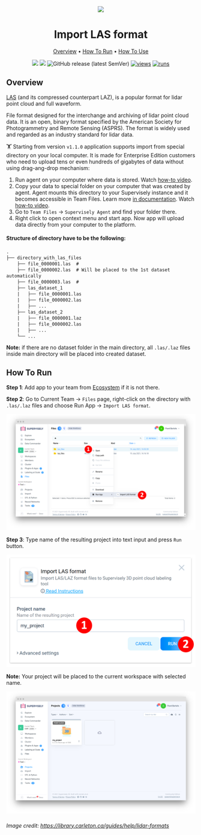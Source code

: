 <div align="center" markdown>
<img src="https://user-images.githubusercontent.com/106374579/183419496-a06ad411-8a27-4213-8fbe-7af14c3fbd89.png"/>



# Import LAS format

<p align="center">
  <a href="#Overview">Overview</a> •
  <a href="#How-To-Run">How To Run</a> •
  <a href="#How-To-Use">How To Use</a>
</p>

  
[![](https://img.shields.io/badge/supervisely-ecosystem-brightgreen)](https://ecosystem.supervise.ly/apps/import-las-format)
[![](https://img.shields.io/badge/slack-chat-green.svg?logo=slack)](https://supervise.ly/slack)
![GitHub release (latest SemVer)](https://img.shields.io/github/v/release/supervisely-ecosystem/import-las-format)
[![views](https://app.supervise.ly/img/badges/views/supervisely-ecosystem/import-las-format.png)](https://supervise.ly)
[![runs](https://app.supervise.ly/img/badges/runs/supervisely-ecosystem/import-las-format.png)](https://supervise.ly)

</div>

## Overview

[LAS](https://www.asprs.org/divisions-committees/lidar-division/laser-las-file-format-exchange-activities) (and its compressed counterpart LAZ), is a popular format for lidar point cloud and full waveform.

File format designed for the interchange and archiving of lidar point cloud data. It is an open, binary format specified by the American Society for Photogrammetry and Remote Sensing (ASPRS). The format is widely used and regarded as an industry standard for lidar data.

🏋️ Starting from version `v1.1.0` application supports import from special directory on your local computer. It is made for Enterprise Edition customers who need to upload tens or even hundreds of gigabytes of data without using drag-ang-drop mechanism:

1. Run agent on your computer where data is stored. Watch [how-to video](https://youtu.be/aO7Zc4kTrVg).
2. Copy your data to special folder on your computer that was created by agent. Agent mounts this directory to your Supervisely instance and it becomes accessible in Team Files. Learn more [in documentation](https://docs.supervise.ly/customization/agents/agent-storage). Watch [how-to video](https://youtu.be/63Kc8Xq9H0U).
3. Go to `Team Files` -> `Supervisely Agent` and find your folder there.
4. Right click to open context menu and start app. Now app will upload data directly from your computer to the platform.

#### Structure of directory have to be the following:   
```
.
├── directory_with_las_files
    ├── file_0000001.las  # 
    ├── file_0000002.las  # Will be placed to the 1st dataset automatically
    ├── file_0000003.las  # 
    ├── las_dataset_1
    |	├── file_0000001.las
    |	├── file_0000002.las
    |	├── ...
    ├── las_dataset_2
    |	├── file_0000001.laz
    |	├── file_0000002.las
    |	├── ...
    └── ...
```
**Note:** if there are no dataset folder in the main directory, all `.las/.laz` files inside main directory will be placed into created dataset.

## How To Run 
**Step 1**: Add app to your team from [Ecosystem](https://ecosystem.supervise.ly/apps/import-las-format) if it is not there.

**Step 2**:  Go to Current Team -> `Files` page, right-click on the directory with `.las/.laz` files and choose Run App -> `Import LAS format`.

<img src="media/htr2.png"/>

**Step 3**: Type name of the resulting project into text input and press `Run` button.

<img src="media/htr3.png" width="600px"/>

**Note:** Your project will be placed to the current workspace with selected name.

<img src="media/htr3a.png"/>

###### Image credit: https://library.carleton.ca/guides/help/lidar-formats
